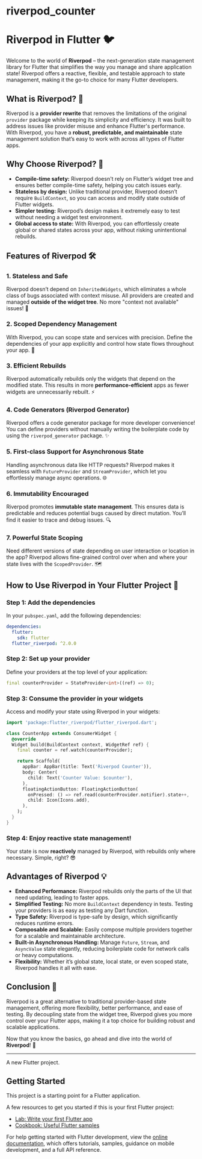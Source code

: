 # riverpod_counter



# Riverpod in Flutter 🐦

Welcome to the world of **Riverpod** – the next-generation state management library for Flutter that simplifies the way you manage and share application state! Riverpod offers a reactive, flexible, and testable approach to state management, making it the go-to choice for many Flutter developers.

## What is Riverpod? 🤔

Riverpod is a **provider rewrite** that removes the limitations of the original `provider` package while keeping its simplicity and efficiency. It was built to address issues like provider misuse and enhance Flutter's performance. With Riverpod, you have a **robust, predictable, and maintainable** state management solution that’s easy to work with across all types of Flutter apps.

## Why Choose Riverpod? 🚀

- **Compile-time safety:** Riverpod doesn't rely on Flutter’s widget tree and ensures better compile-time safety, helping you catch issues early.
- **Stateless by design:** Unlike traditional provider, Riverpod doesn’t require `BuildContext`, so you can access and modify state outside of Flutter widgets.
- **Simpler testing:** Riverpod’s design makes it extremely easy to test without needing a widget test environment.
- **Global access to state:** With Riverpod, you can effortlessly create global or shared states across your app, without risking unintentional rebuilds.

## Features of Riverpod 🛠️

### 1. **Stateless and Safe**
Riverpod doesn’t depend on `InheritedWidgets`, which eliminates a whole class of bugs associated with context misuse. All providers are created and managed **outside of the widget tree**. No more "context not available" issues! 🎉

### 2. **Scoped Dependency Management**
With Riverpod, you can scope state and services with precision. Define the dependencies of your app explicitly and control how state flows throughout your app. 🧠

### 3. **Efficient Rebuilds**
Riverpod automatically rebuilds only the widgets that depend on the modified state. This results in more **performance-efficient** apps as fewer widgets are unnecessarily rebuilt. ⚡

### 4. **Code Generators (Riverpod Generator)**
Riverpod offers a code generator package for more developer convenience! You can define providers without manually writing the boilerplate code by using the `riverpod_generator` package. ✨

### 5. **First-class Support for Asynchronous State**
Handling asynchronous data like HTTP requests? Riverpod makes it seamless with `FutureProvider` and `StreamProvider`, which let you effortlessly manage async operations. 🌐

### 6. **Immutability Encouraged**
Riverpod promotes **immutable state management**. This ensures data is predictable and reduces potential bugs caused by direct mutation. You’ll find it easier to trace and debug issues. 🔍

### 7. **Powerful State Scoping**
Need different versions of state depending on user interaction or location in the app? Riverpod allows fine-grained control over when and where your state lives with the `ScopedProvider`. 🗺️

## How to Use Riverpod in Your Flutter Project 📲

### Step 1: Add the dependencies
In your `pubspec.yaml`, add the following dependencies:

```yaml
dependencies:
  flutter:
    sdk: flutter
  flutter_riverpod: ^2.0.0
```

### Step 2: Set up your provider
Define your providers at the top level of your application:

```dart
final counterProvider = StateProvider<int>((ref) => 0);
```

### Step 3: Consume the provider in your widgets
Access and modify your state using Riverpod in your widgets:

```dart
import 'package:flutter_riverpod/flutter_riverpod.dart';

class CounterApp extends ConsumerWidget {
  @override
  Widget build(BuildContext context, WidgetRef ref) {
    final counter = ref.watch(counterProvider);

    return Scaffold(
      appBar: AppBar(title: Text('Riverpod Counter')),
      body: Center(
        child: Text('Counter Value: $counter'),
      ),
      floatingActionButton: FloatingActionButton(
        onPressed: () => ref.read(counterProvider.notifier).state++,
        child: Icon(Icons.add),
      ),
    );
  }
}
```

### Step 4: Enjoy reactive state management!
Your state is now **reactively** managed by Riverpod, with rebuilds only where necessary. Simple, right? 😎

## Advantages of Riverpod 💡

- **Enhanced Performance:** Riverpod rebuilds only the parts of the UI that need updating, leading to faster apps.
- **Simplified Testing:** No more `BuildContext` dependency in tests. Testing your providers is as easy as testing any Dart function.
- **Type Safety:** Riverpod is type-safe by design, which significantly reduces runtime errors.
- **Composable and Scalable:** Easily compose multiple providers together for a scalable and maintainable architecture.
- **Built-in Asynchronous Handling:** Manage `Future`, `Stream`, and `AsyncValue` state elegantly, reducing boilerplate code for network calls or heavy computations.
- **Flexibility:** Whether it’s global state, local state, or even scoped state, Riverpod handles it all with ease.

## Conclusion 🎯

Riverpod is a great alternative to traditional provider-based state management, offering more flexibility, better performance, and ease of testing. By decoupling state from the widget tree, Riverpod gives you more control over your Flutter apps, making it a top choice for building robust and scalable applications.

Now that you know the basics, go ahead and dive into the world of **Riverpod**! 🚀

---



A new Flutter project.

## Getting Started

This project is a starting point for a Flutter application.

A few resources to get you started if this is your first Flutter project:

- [Lab: Write your first Flutter app](https://docs.flutter.dev/get-started/codelab)
- [Cookbook: Useful Flutter samples](https://docs.flutter.dev/cookbook)

For help getting started with Flutter development, view the
[online documentation](https://docs.flutter.dev/), which offers tutorials,
samples, guidance on mobile development, and a full API reference.
